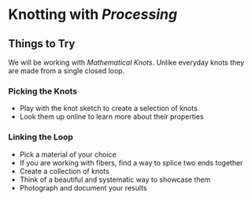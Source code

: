 Knotting with *Processing*
===========================

## Things to Try

We will be working with *Mathematical Knots*.
Unlike everyday knots they are made from a single closed loop.


### Picking the Knots

* Play with the knot sketch to create a selection of knots
* Look them up online to learn more about their properties


### Linking the Loop

* Pick a material of your choice
* If you are working with fibers, find a way to splice two ends together
* Create a collection of knots
* Think of a beautiful and systematic way to showcase them
* Photograph and document your results
 

